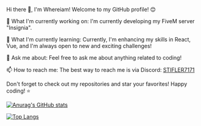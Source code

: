 Hi there 👋, I'm Whereiam!
Welcome to my GitHub profile! 😊

🔭 What I'm currently working on: I'm currently developing my FiveM server "Insignia".

🌱 What I'm currently learning: Currently, I'm enhancing my skills in React, Vue, and I'm always open to new and exciting challenges!

💬 Ask me about: Feel free to ask me about anything related to coding!

📫 How to reach me: The best way to reach me is via Discord: [STIFLER7171](https://discord.gg/ta2dB6kUx5)

Don't forget to check out my repositories and star your favorites! Happy coding! ⭐

[![Anurag's GitHub stats](https://github-readme-stats.vercel.app/api?username=WhereiamL)](https://github.com/anuraghazra/github-readme-stats)

[![Top Langs](https://github-readme-stats-git-masterrstaa-rickstaa.vercel.app/api/top-langs/?username=WhereiamL)](https://github.com/anuraghazra/github-readme-stats)
